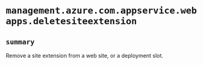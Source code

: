 # `management.azure.com.appservice.webapps.deletesiteextension`

## `summary`
Remove a site extension from a web site, or a deployment slot.


